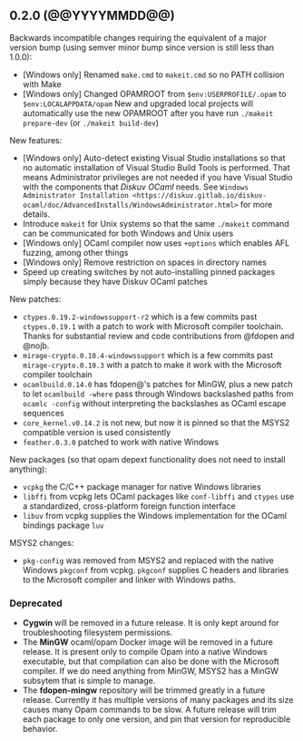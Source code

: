 ## 0.2.0 (@@YYYYMMDD@@)

Backwards incompatible changes requiring the equivalent of a major version bump
(using semver minor bump since version is still less than 1.0.0):

* [Windows only] Renamed `make.cmd` to `makeit.cmd` so no PATH collision with Make
* [Windows only] Changed OPAMROOT from `$env:USERPROFILE/.opam` to `$env:LOCALAPPDATA/opam`
  New and upgraded local projects will automatically use the new OPAMROOT after you have
  run `./makeit prepare-dev` (or `./makeit build-dev`)

New features:

* [Windows only] Auto-detect existing Visual Studio installations so that no automatic
  installation of Visual Studio Build Tools is performed. That means Administrator
  privileges are not needed if you have Visual Studio with the components that *Diskuv OCaml*
  needs. See `Windows Administrator Installation <https://diskuv.gitlab.io/diskuv-ocaml/doc/AdvancedInstalls/WindowsAdministrator.html>`
  for more details.
* Introduce `makeit` for Unix systems so that the same `./makeit` command can be
  communicated for both Windows and Unix users
* [Windows only] OCaml compiler now uses `+options` which enables AFL fuzzing, among other things
* [Windows only] Remove restriction on spaces in directory names
* Speed up creating switches by not auto-installing pinned packages simply because
  they have Diskuv OCaml patches

New patches:

* `ctypes.0.19.2-windowssupport-r2` which is a few commits past `ctypes.0.19.1`
  with a patch to work with Microsoft compiler toolchain.
  Thanks for substantial review and code contributions from @fdopen and @nojb.
* `mirage-crypto.0.10.4-windowssupport` which is a few commits past `mirage-crypto.0.10.3`
  with a patch to make it work with the Microsoft compiler toolchain
* `ocamlbuild.0.14.0` has fdopen@'s patches for MinGW, plus a new patch to let `ocamlbuild -where`
  pass through Windows backslashed paths from `ocamlc -config` without interpreting the backslashes
  as OCaml escape sequences
* `core_kernel.v0.14.2` is not new, but now it is pinned so that the MSYS2 compatible version is
  used consistently
* `feather.0.3.0` patched to work with native Windows

New packages (so that opam depext functionality does not need to install anything):

* `vcpkg` the C/C++ package manager for native Windows libraries
* `libffi` from vcpkg lets OCaml packages like `conf-libffi` and `ctypes` use a standardized, cross-platform
  foreign function interface
* `libuv` from vcpkg supplies the Windows implementation for the OCaml bindings package `luv`

MSYS2 changes:
* `pkg-config` was removed from MSYS2 and replaced with the native Windows `pkgconf` from vcpkg.
  `pkgconf` supplies C headers and libraries to the Microsoft compiler and linker with Windows paths.

### Deprecated

* **Cygwin** will be removed in a future release. It is only kept around for troubleshooting filesystem permissions.
* The **MinGW** ocaml/opam Docker image will be removed in a future release. It is present only to compile Opam
  into a native Windows executable, but that compilation can also be done with the Microsoft compiler. If we
  do need anything from MinGW, MSYS2 has a MinGW subsytem that is simple to manage.
* The **fdopen-mingw** repository will be trimmed greatly in a future release. Currently it has multiple versions
  of many packages and its size causes many Opam commands to be slow. A future release will trim each package to
  only one version, and pin that version for reproducible behavior.
